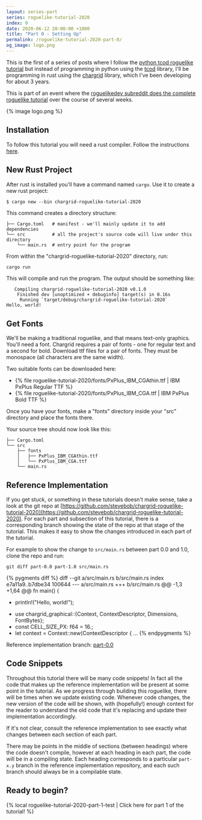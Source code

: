 ```yaml
---
layout: series-part
series: roguelike-tutorial-2020
index: 0
date: 2020-06-12 20:00:00 +1000
title: "Part 0 - Setting Up"
permalink: /roguelike-tutorial-2020-part-0/
og_image: logo.png
---
```


This is the first of a series of posts where I follow the
[python tcod roguelike tutorial](http://rogueliketutorials.com/)
but instead of programming in python using the
[tcod](https://github.com/libtcod/libtcod) library, I'll be programming
in rust using the [chargrid](https://github.com/stevebob/chargrid)
library, which I've been developing for about 3 years.

This is part of an event where the [roguelikedev subreddit does the complete
roguelike tutorial](https://old.reddit.com/r/roguelikedev/wiki/python_tutorial_series)
over the course of several weeks.

{% image logo.png %}

## Installation

To follow this tutorial you will need a rust compiler. Follow the instructions [here](https://www.rust-lang.org/tools/install).

## New Rust Project

After rust is installed you'll have a command named `cargo`. Use it to create a new rust project:

```
$ cargo new --bin chargrid-roguelike-tutorial-2020
```

This command creates a directory structure:

```
├── Cargo.toml   # manifest - we'll mainly update it to add dependencies
└── src          # all the project's source code will live under this directory
    └── main.rs  # entry point for the program
```

From within the "chargrid-roguelike-tutorial-2020" directory, run:

```bash
cargo run
```

This will compile and run the program. The output should be something like:

```
   Compiling chargrid-roguelike-tutorial-2020 v0.1.0
    Finished dev [unoptimized + debuginfo] target(s) in 0.16s
     Running `target/debug/chargrid-roguelike-tutorial-2020`
Hello, world!

```

## Get Fonts

We'll be making a traditional roguelike, and that means text-only graphics.
You'll need a font. Chargrid requires a pair of fonts - one for regular text and a second for bold.
Download ttf files for a pair of fonts. They must be monospace (all characters are the same width).

Two suitable fonts can be downloaded here:

- {% file roguelike-tutorial-2020/fonts/PxPlus_IBM_CGAthin.ttf | IBM PxPlus Regular TTF %}
- {% file roguelike-tutorial-2020/fonts/PxPlus_IBM_CGA.ttf | IBM PxPlus Bold TTF %}

Once you have your fonts, make a "fonts" directory inside your "src" directory and place the
fonts there.

Your source tree should now look like this:
```
├── Cargo.toml
└── src
    ├── fonts
    │   ├── PxPlus_IBM_CGAthin.ttf
    │   └── PxPlus_IBM_CGA.ttf
    └── main.rs
```
## Reference Implementation

If you get stuck, or something in these tutorials doesn't make sense, take a look at the git repo at
[https://github.com/stevebob/chargrid-roguelike-tutorial-2020](https://github.com/stevebob/chargrid-roguelike-tutorial-2020).
For each part and subsection of this tutorial, there is a corresponding branch showing the state of the repo
at that stage of the tutorial. This makes it easy to show the changes introduced in each part of the tutorial.

For example to show the change to `src/main.rs` between part 0.0 and 1.0, clone the repo and run:
```
git diff part-0.0 part-1.0 src/main.rs
```

{% pygments diff %}
diff --git a/src/main.rs b/src/main.rs
index e7a11a9..b7dbe34 100644
--- a/src/main.rs
+++ b/src/main.rs
@@ -1,3 +1,64 @@
 fn main() {
-    println!("Hello, world!");
+    use chargrid_graphical::{Context, ContextDescriptor, Dimensions, FontBytes};
+    const CELL_SIZE_PX: f64 = 16.;
+    let context = Context::new(ContextDescriptor {
...
{% endpygments %}

Reference implementation branch: [part-0.0](https://github.com/stevebob/chargrid-roguelike-tutorial-2020/tree/part-0.0)

## Code Snippets

Throughout this tutorial there will be many code snippets!
In fact all the code that makes up the reference implementation will be present at some point in the tutorial.
As we progress through building this roguelike, there will be times when we update existing code.
Whenever code changes, the new version of the code will be shown, with (hopefully!) enough context for the reader
to understand the old code that it's replacing and update their implementation accordingly.

If it's not clear, consult the reference implementation to see exactly what changes between each section of each part.

There may be points in the middle of sections (between headings) where the code doesn't compile, however at each heading
in each part, the code will be in a compiling state. Each heading corresponds to a particular `part-x.y` branch
in the reference implementation repository, and each such branch should always be in a compilable state.

## Ready to begin?

{% local roguelike-tutorial-2020-part-1-test | Click here for part 1 of the tutorial! %}
